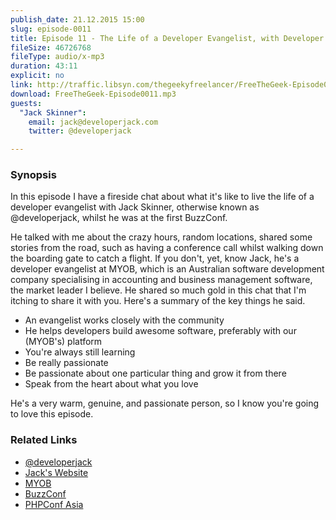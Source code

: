 ```yaml
---
publish_date: 21.12.2015 15:00
slug: episode-0011
title: Episode 11 - The Life of a Developer Evangelist, with Developer Jack
fileSize: 46726768
fileType: audio/x-mp3
duration: 43:11
explicit: no
link: http://traffic.libsyn.com/thegeekyfreelancer/FreeTheGeek-Episode0011.mp3
download: FreeTheGeek-Episode0011.mp3
guests:
  "Jack Skinner":
    email: jack@developerjack.com
    twitter: @developerjack

---
```

### Synopsis

In this episode I have a fireside chat about what it's like to live the life of a developer evangelist with Jack Skinner, otherwise known as @developerjack, whilst he was at the first BuzzConf. 

He talked with me about the crazy hours, random locations, shared some stories from the road, such as having a conference call whilst walking down the boarding gate to catch a flight. If you don't, yet, know Jack, he's a developer evangelist at MYOB, which is an Australian software development company specialising in accounting and business management software, the market leader I believe. He shared so much gold in this chat that I'm itching to share it with you. Here's a summary of the key things he said.

- An evangelist works closely with the community
- He helps developers build awesome software, preferably with our (MYOB's) platform
- You're always still learning
- Be really passionate
- Be passionate about one particular thing and grow it from there
- Speak from the heart about what you love

He's a very warm, genuine, and passionate person, so I know you're going to love this episode.

### Related Links

- [@developerjack](https://twitter.com/@developerjack)
- [Jack's Website](https://developerjack.com)
- [MYOB](http://myob.com.au)
- [BuzzConf](https://buzzconf.io)
- [PHPConf Asia](http://phpconf.asia)

